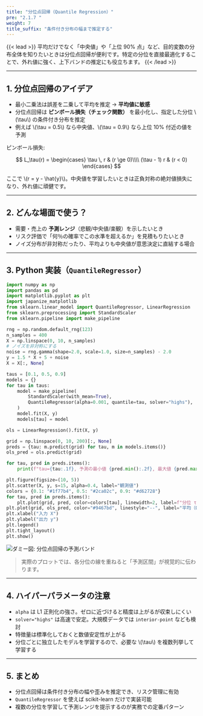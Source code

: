 ```yaml
---
title: "分位点回帰（Quantile Regression）"
pre: "2.1.7 "
weight: 7
title_suffix: "条件付き分布の幅まで推定する"
---
```


{{< lead >}}
平均だけでなく「中央値」や「上位 90% 点」など、目的変数の分布全体を知りたいときは分位点回帰が便利です。特定の分位を直接最適化することで、外れ値に強く、上下バンドの推定にも役立ちます。
{{< /lead >}}

---

## 1. 分位点回帰のアイデア

- 最小二乗法は誤差を二乗して平均を推定 → **平均値に敏感**  
- 分位点回帰は **ピンボール損失（チェック関数）** を最小化し、指定した分位 \\(\tau\\) の条件付き分布を推定  
- 例えば \\(\tau = 0.5\\) なら中央値、\\(\tau = 0.9\\) なら上位 10% 付近の値を予測

ピンボール損失:

$$
L_\tau(r) =
\begin{cases}
\tau \, r & (r \ge 0)\\\\
(\tau - 1) r & (r < 0)
\end{cases}
$$

ここで \\(r = y - \hat{y}\\)。中央値を学習したいときは正負対称の絶対値損失になり、外れ値に頑健です。

---

## 2. どんな場面で使う？

- 需要・売上の **予測レンジ**（悲観/中央値/楽観）を示したいとき  
- リスク評価で「何％の確率でこの水準を超えるか」を見積もりたいとき  
- ノイズ分布が非対称だったり、平均よりも中央値が意思決定に直結する場合

---

## 3. Python 実装（`QuantileRegressor`）

```python
import numpy as np
import pandas as pd
import matplotlib.pyplot as plt
import japanize_matplotlib
from sklearn.linear_model import QuantileRegressor, LinearRegression
from sklearn.preprocessing import StandardScaler
from sklearn.pipeline import make_pipeline

rng = np.random.default_rng(123)
n_samples = 400
X = np.linspace(0, 10, n_samples)
# ノイズを非対称にする
noise = rng.gamma(shape=2.0, scale=1.0, size=n_samples) - 2.0
y = 1.5 * X + 5 + noise
X = X[:, None]

taus = [0.1, 0.5, 0.9]
models = {}
for tau in taus:
    model = make_pipeline(
        StandardScaler(with_mean=True),
        QuantileRegressor(alpha=0.001, quantile=tau, solver="highs"),
    )
    model.fit(X, y)
    models[tau] = model

ols = LinearRegression().fit(X, y)

grid = np.linspace(0, 10, 200)[:, None]
preds = {tau: m.predict(grid) for tau, m in models.items()}
ols_pred = ols.predict(grid)

for tau, pred in preds.items():
    print(f"tau={tau:.1f}, 予測の最小値 {pred.min():.2f}, 最大値 {pred.max():.2f}")

plt.figure(figsize=(10, 5))
plt.scatter(X, y, s=15, alpha=0.4, label="観測値")
colors = {0.1: "#1f77b4", 0.5: "#2ca02c", 0.9: "#d62728"}
for tau, pred in preds.items():
    plt.plot(grid, pred, color=colors[tau], linewidth=2, label=f"分位 τ={tau}")
plt.plot(grid, ols_pred, color="#9467bd", linestyle="--", label="平均（OLS）")
plt.xlabel("入力 X")
plt.ylabel("出力 y")
plt.legend()
plt.tight_layout()
plt.show()
```

![ダミー図: 分位点回帰の予測バンド](/images/placeholder_regression.png)

> 実際のプロットでは、各分位の線を重ねると「予測区間」が視覚的に伝わります。

---

## 4. ハイパーパラメータの注意

- `alpha` は L1 正則化の強さ。ゼロに近づけると精度は上がるが収束しにくい  
- `solver="highs"` は高速で安定。大規模データでは `interior-point` なども検討  
- 特徴量は標準化しておくと数値安定性が上がる  
- 分位ごとに独立したモデルを学習するので、必要な \\(\tau\\) を複数列挙して学習する

---

## 5. まとめ

- 分位点回帰は条件付き分布の幅や歪みを推定でき、リスク管理に有効  
- `QuantileRegressor` を使えば scikit-learn だけで実装可能  
- 複数の分位を学習して予測レンジを提示するのが実務での定番パターン